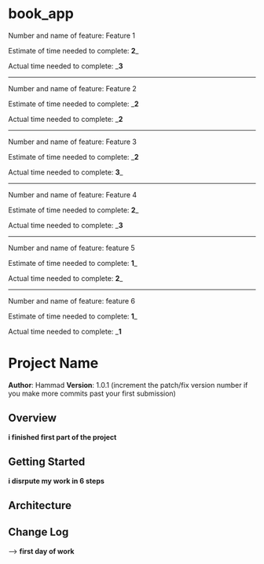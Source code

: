 # book_app

Number and name of feature: Feature 1

Estimate of time needed to complete: __2___



Actual time needed to complete: ___3__


****************************
Number and name of feature: Feature 2

Estimate of time needed to complete: ___2__



Actual time needed to complete: ___2__

******************************
Number and name of feature: Feature 3

Estimate of time needed to complete: ___2__



Actual time needed to complete: __3___

******************************
Number and name of feature: Feature 4

Estimate of time needed to complete: __2___



Actual time needed to complete: ___3__

********************************
Number and name of feature: feature 5

Estimate of time needed to complete: __1___



Actual time needed to complete: __2___


****************************************
Number and name of feature: feature 6

Estimate of time needed to complete: __1___



Actual time needed to complete: ___1__



# Project Name

**Author**: Hammad
**Version**: 1.0.1 (increment the patch/fix version number if you make more commits past your first submission)

## Overview
<!-- Provide a high level overview of what this application is and why you are building it, beyond the fact that it's an assignment for a Code 301 class. (i.e. What's your problem domain?) -->

**i finished first part of the project**

## Getting Started
<!-- What are the steps that a user must take in order to build this app on their own machine and get it running? -->

**i disrpute my work in 6 steps**

## Architecture
<!-- Provide a detailed description of the application design. What technologies (languages, libraries, etc) you're using, and any other relevant design information. -->

## Change Log
<!-- Use this area to document the iterative changes made to your application as each feature is successfully implemented. Use time stamps. Here's an examples:

01-01-2001 4:59pm - Application now has a fully-functional express server, with GET and POST routes for the book resource.

## Credits and Collaborations
<!-- Give credit (and a link) to other people or resources that helped you build this application. -->
-->
**first day of work**

